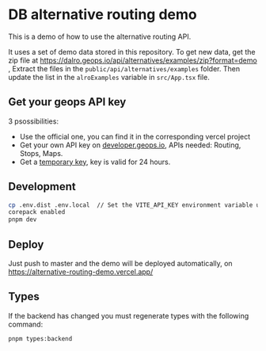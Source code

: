 # DB alternative routing demo

This is a demo of how to use the alternative routing API.

It uses a set of demo data stored in this repository.
To get new data, get the zip file at https://dalro.geops.io/api/alternatives/examples/zip?format=demo ,
Extract the files in the `public/api/alternatives/examples` folder.
Then update the list in the `alroExamples` variable in  `src/App.tsx` file.

## Get your geops API key

3 psossibilities:

- Use the official one, you can find it in the corresponding vercel project
- Get your own API key on [developer.geops.io](https://developer.geops.io/), APIs needed: Routing, Stops, Maps.
- Get a [temporary key](https://backend.developer.geops.io/publickey), key is valid for 24 hours.

## Development

```bash
cp .env.dist .env.local  // Set the VITE_API_KEY environment variable using your geOps API key in .env.local
corepack enabled
pnpm dev
```

## Deploy

Just push to master and the demo will be deployed automatically, on https://alternative-routing-demo.vercel.app/

## Types

If the backend has changed you must regenerate types with the following command:

```bash
pnpm types:backend
```
